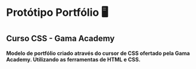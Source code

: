 # Protótipo Portfólio :desktop_computer:

## Curso CSS - Gama Academy 


#### Modelo de portfólio criado através do cursor de CSS ofertado pela Gama Academy. Utilizando as ferramentas de HTML e CSS.